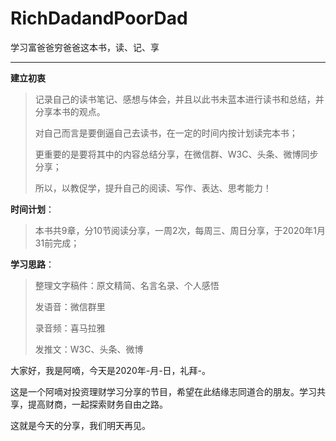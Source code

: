 # RichDadandPoorDad
 学习富爸爸穷爸爸这本书，读、记、享



------

**建立初衷**

> 记录自己的读书笔记、感想与体会，并且以此书未蓝本进行读书和总结，并分享本书的观点。
>
> 对自己而言是要倒逼自己去读书，在一定的时间内按计划读完本书；
>
> 更重要的是要将其中的内容总结分享，在微信群、W3C、头条、微博同步分享；
>
> 所以，以教促学，提升自己的阅读、写作、表达、思考能力！

**时间计划**：

> 本书共9章，分10节阅读分享，一周2次，每周三、周日分享，于2020年1月31前完成；

**学习思路**：

> 整理文字稿件：原文精简、名言名录、个人感悟
>
> 发语音：微信群里
>
> 录音频：喜马拉雅
>
> 发推文：W3C、头条、微博





大家好，我是阿嘀，今天是2020年-月-日，礼拜-。

这是一个阿嘀对投资理财学习分享的节目，希望在此结缘志同道合的朋友。学习共享，提高财商，一起探索财务自由之路。





这就是今天的分享，我们明天再见。

